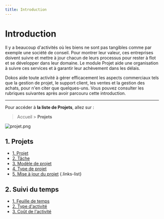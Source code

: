 ```yaml
---
title: Introduction
---
```


# Introduction

Il y a beaucoup d'activités où les biens ne sont pas tangibles comme par exemple une société de conseil. Pour montrer leur valeur, ces entreprises doivent suivre et mettre à jour chacun de leurs processus pour rester à flot et se développer dans leur domaine. Le module Projet aide une organisation à suivre ces services et à garantir leur achèvement dans les délais.

Dokos aide toute activité à gérer efficacement les aspects commerciaux tels que la gestion de projet, le support client, les ventes et la gestion des achats, pour n'en citer que quelques-uns. Vous pouvez consulter les rubriques suivantes après avoir parcouru cette introduction.

---

Pour accéder à **la liste de Projets**, allez sur :

> Accueil > **Projets**

![projet.png](/projects/projet.png)

## 1. Projets

- [1. Projet](/fr/projects/project)
- [2. Tâche](/fr/projects/task)
- [3. Modèle de projet](/fr/projects/project-template)
- [4. Type de projet](/fr/projects/project-type)
- [5. Mise à jour du projet](/fr/projects/project-update)
{.links-list}

## 2. Suivi du temps

- [1. Feuille de temps](/fr/projects/timesheet)
- [2. Type d'activité](/fr/projects/activity-type)
- [3. Coût de l'activité](/fr/projects/activity-cost)